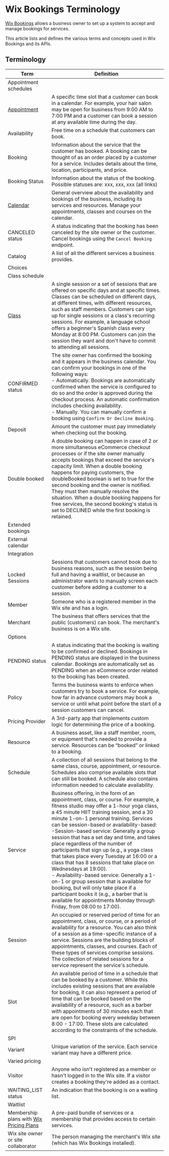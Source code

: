 # Wix Bookings Terminology

[Wix Bookings](https://support.wix.com/en/article/about-wix-bookings) allows a business owner to set up a system to accept and manage bookings for services.

This article lists and defines the various terms and concepts used in Wix Bookings and its APIs. 


## Terminology

| Term | Definition |
|---------------|-------------------------|
| Appointment schedules | |
| [Appointment](https://support.wix.com/en/article/creating-the-right-booking-service-for-your-business#appointments) | A specific time slot that a customer can book in a calendar. For example, your hair salon may be open for business from 9:00 AM to 7:00 PM and a customer can book a session at any available time during the day. | 
| Availability | Free time on a schedule that customers can book. |
| Booking | Information about the service that the customer has booked. A booking can be thought of as an order placed by a customer for a service. Includes details about the time, location, participants, and price. |
| Booking Status | Information about the status of the booking. Possible statuses are: xxx, xxx, xxx (all links) |
| [Calendar](https://support.wix.com/en/article/wix-bookings-about-the-wix-booking-calendar) | General overview about the availability and bookings of the business, including its services and resources. Manage your appointments, classes and courses on the calendar.| 
| CANCELED status | A status indicating that the booking has been canceled by the site owner or the customer. Cancel bookings using the `Cancel Booking` endpoint. |
| Catalog | A list of all the different services a business provides. | 
| Choices | | 
| Class schedule | | 
| [Class](https://support.wix.com/en/article/creating-the-right-booking-service-for-your-business#classes) | A single session or a set of sessions that are offered on specific days and at specific times. Classes can be scheduled on different days, at different times, with different resources, such as staff members. Customers can sign up for single sessions or a class's recurring sessions. For example, a language school offers a beginner's Spanish class every Monday at 8:00 PM. Customers can join the session they want and don't have to commit to attending all sessions. | 
| CONFIRMED status | The site owner has confirmed the booking and it appears in the business calendar. You can confirm your bookings in one of the following ways:<br />- Automatically. Bookings are automatically confirmed when the service is configured to do so and the order is approved during the checkout process. An automatic confirmation includes checking availability.<br />- Manually. You can manually confirm a booking using `Confirm Or Decline Booking`. |
| Deposit | Amount the customer must pay immediately when checking out the booking. |
| Double booked | A double booking can happen in case of 2 or more simultaneous eCommerce checkout processes or if the site owner manually accepts bookings that exceed the service's capacity limit. When a double booking happens for paying customers, the doubleBooked boolean is set to true for the second booking and the owner is notified. They must then manually resolve the situation. When a double booking happens for free services, the second booking's status is set to DECLINED while the first booking is retained. | 
| Extended bookings | | 
| External calendar | | 
| Integration | | 
| Locked Sessions | Sessions that customers cannot book due to business reasons, such as the session being full and having a waitlist, or because an administrator wants to manually screen each customer before adding a customer to a session. | 
| Member | Someone who is a registered member in the Wix site and has a login. | 
| Merchant | The business that offers services that the public (customers) can book. The merchant's business is on a Wix site. |
| Options | | 
| PENDING status | A status indicating that the booking is waiting to be confirmed or declined. Bookings in PENDING status are displayed in the business calendar. Bookings are automatically set as PENDING when an eCommerce order related to the booking has been created. | 
| Policy | Terms the business wants to enforce when customers try to book a service. For example, how far in advance customers may book a service or until what point before the start of a session customers can cancel. |
| Pricing Provider | A 3rd-party app that implements custom logic for determining the price of a booking. | 
| Resource | A business asset, like a staff member, room, or equipment that's needed to provide a service. Resources can be “booked” or linked to a booking. | 
| Schedule | A collection of all sessions that belong to the same class, course, appointment, or resource. Schedules also comprise available slots that can still be booked. A schedule also contains information needed to calculate availability. 
| Service | Business offering, in the form of an appointment, class, or course. For example, a fitness studio may offer a 1-hour yoga class, a 45 minute HIIT training session, and a 30 minute 1-on-1 personal training. Services can be session-based or availability-based: <br />-Session-based service: Generally a group session that has a set day and time, and takes place regardless of the number of participants that sign up (e.g., a yoga class that takes place every Tuesday at 16:00 or a class that has 8 sessions that take place on Wednesdays at 19:00). <br />- Availability-based service: Generally a 1-on-1 or group session that is available for booking, but will only take place if a participant books it (e.g., a barber that is available for appointments Monday through Friday, from 08:00 to 17:00). |
| Session | An occupied or reserved period of time for an appointment, class, or course, or a period of availability for a resource. You can also think of a session as a time-specific instance of a service. Sessions are the building blocks of appointments, classes, and courses. Each of these types of services comprise sessions. The collection of related sessions for a service represent the service's schedule.| 
| Slot | An available period of time in a schedule that can be booked by a customer. While this includes existing sessions that are available for booking, it can also represent a period of time that can be booked based on the availability of a resource, such as a barber with appointments of 30 minutes each that are open for booking every weekday between 8:00 - 17:00. These slots are calculated according to the constraints of the schedule. | 
| SPI | | 
| Variant | Unique variation of the service. Each service variant may have a different price. | 
| Varied pricing | | 
| Visitor | Anyone who isn't registered as a member or hasn't logged in to the Wix site. If a visitor creates a booking they're added as a contact. | 
| WAITING_LIST status | An indication that the booking is on a waiting list. | 
| Waitlist | | 
| Membership plans with [Wix Pricing Plans](https://support.wix.com/en/article/wix-bookings-about-wix-bookings#selling-membership-plans-and-packages) | A pre-paid bundle of services or a membership that provides access to certain services. | 
| Wix site owner or site collaborator | The person managing the merchant's Wix site (which has Wix Bookings installed). |